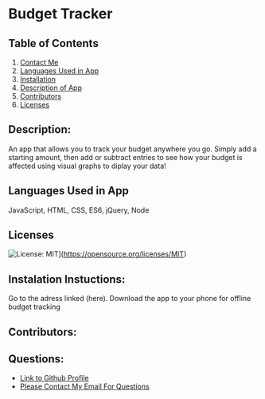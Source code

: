 
  # Budget Tracker
  ## Table of Contents
  1. [Contact Me](#Questions)
  2. [Languages Used in App](#languages)
  3. [Installation](#installation)
  4. [Description of App](#description)
  5. [Contributors](#contributors)
  6. [Licenses](#Licenses)
  ## Description:
  An app that allows you to track your budget anywhere you go. Simply add a starting amount, then add or subtract entries to  see how your budget is affected using visual graphs to diplay your data! 
  ## Languages Used in App
  JavaScript, HTML, CSS, ES6, jQuery, Node
  ## Licenses
  ![License: MIT](https://img.shields.io/badge/License-MIT-yellow.svg)](https://opensource.org/licenses/MIT)
  ## Instalation Instuctions: 
  Go to the adress linked (here). Download the app to your phone for offline budget tracking
  ## Contributors: 
  
  ## Questions:
  - [Link to Github Profile](Steffen568)
  - [Please Contact My Email For Questions](sgonzalez568@gmail.com)
